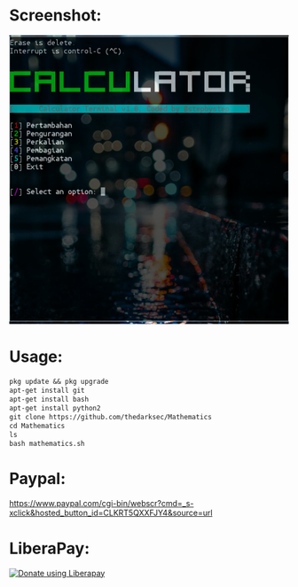 # Screenshot:
![](./Screenshoot.png)
# Usage:
```
pkg update && pkg upgrade
apt-get install git
apt-get install bash
apt-get install python2
git clone https://github.com/thedarksec/Mathematics
cd Mathematics
ls
bash mathematics.sh
```
# Paypal:
https://www.paypal.com/cgi-bin/webscr?cmd=_s-xclick&hosted_button_id=CLKRT5QXXFJY4&source=url
# LiberaPay:
<noscript><a href="https://liberapay.com/thedarksec/donate"><img alt="Donate using Liberapay" src="https://liberapay.com/assets/widgets/donate.svg"></a></noscript>
